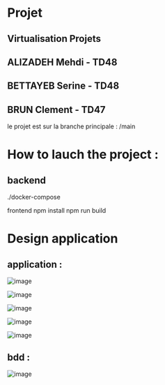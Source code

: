 # Projet

## Virtualisation Projets

## ALIZADEH Mehdi - TD48
## BETTAYEB Serine - TD48
## BRUN Clement - TD47

le projet est sur la branche principale : /main

# How to lauch the project :
## backend
./docker-compose


frontend
npm install
npm run build


# Design application 

## application :

![image](https://github.com/user-attachments/assets/af7d9630-5188-4c24-b410-20b2424007bb)


![image](https://github.com/user-attachments/assets/37c974fe-fd3b-4988-b3f1-ca46d8a7ae65)


![image](https://github.com/user-attachments/assets/969a5242-0a48-4a3f-8353-d1964847f799)

![image](https://github.com/user-attachments/assets/80df57e9-3c59-4868-845e-4fe9064686e5)


![image](https://github.com/user-attachments/assets/310228fa-d481-482a-86e3-7f67519e5626)


## bdd : 

![image](https://github.com/user-attachments/assets/916314a9-e7da-4529-b76d-ef64aeeae323)






